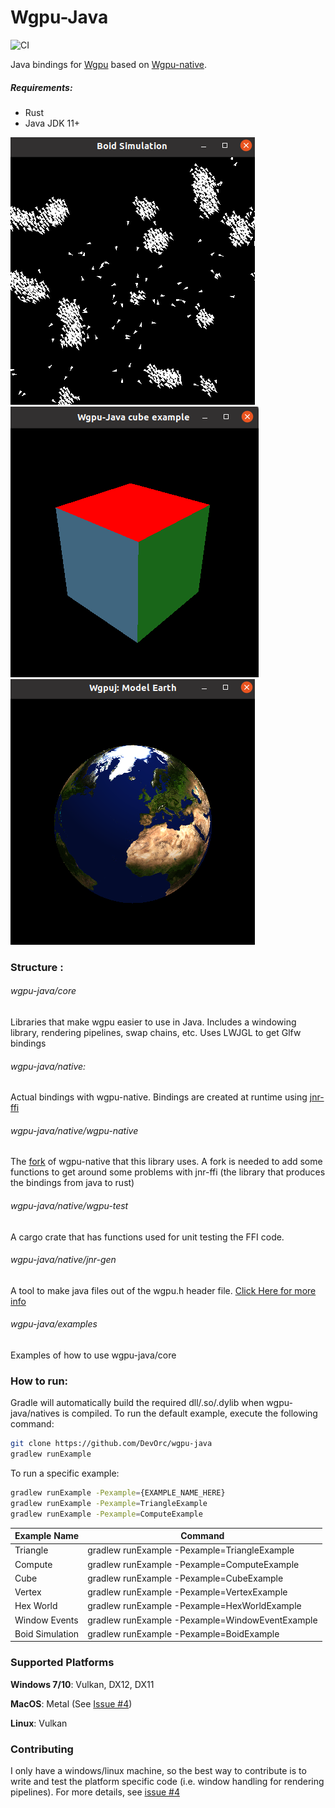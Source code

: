 # Wgpu-Java
![CI](https://github.com/DevOrc/wgpu-java/workflows/CI/badge.svg)

Java bindings for [Wgpu](https://github.com/gfx-rs/wgpu) based on
[Wgpu-native](https://github.com/gfx-rs/wgpu-native). 

##### Requirements:
- Rust 
- Java JDK 11+

![Boid Example](docs/src/images/boid_simulation.png)
![Cube Example](docs/src/images/cube.png)
![Earth Example](docs/src/images/earth.png)

### Structure :
###### wgpu-java/core
Libraries that make wgpu easier to use in Java.
Includes a windowing library, rendering pipelines, swap chains, etc. Uses 
LWJGL to get Glfw bindings 

###### wgpu-java/native: 
Actual bindings with wgpu-native. Bindings are created at 
runtime using [jnr-ffi](https://github.com/jnr/jnr-ffi)

###### wgpu-java/native/wgpu-native
The [fork](https://github.com/DevOrc/wgpu-native/tree/jnr-compatible) of wgpu-native that this library uses.
A fork is needed to add some functions to get around some problems with jnr-ffi 
(the library that produces the bindings from java to rust)

###### wgpu-java/native/wgpu-test
A cargo crate that has functions used for unit testing the FFI code.

###### wgpu-java/native/jnr-gen
A tool to make java files out of the wgpu.h header file.
[Click Here for more info](https://github.com/DevOrc/wgpu-java/blob/master/native/jnrgen/README.md)

###### wgpu-java/examples
Examples of how to use wgpu-java/core

### How to run:
Gradle will automatically build the required dll/.so/.dylib when wgpu-java/natives 
is compiled. To run the default example, execute the following command: 
```bash
git clone https://github.com/DevOrc/wgpu-java
gradlew runExample
```

To run a specific example:
```bash
gradlew runExample -Pexample={EXAMPLE_NAME_HERE}
gradlew runExample -Pexample=TriangleExample
gradlew runExample -Pexample=ComputeExample
```

 Example Name | Command |
 -------------|---------|
 Triangle | gradlew runExample -Pexample=TriangleExample |
 Compute | gradlew runExample -Pexample=ComputeExample |
 Cube | gradlew runExample -Pexample=CubeExample |
 Vertex | gradlew runExample -Pexample=VertexExample |
 Hex World | gradlew runExample -Pexample=HexWorldExample |
 Window Events | gradlew runExample -Pexample=WindowEventExample |
 Boid Simulation | gradlew runExample -Pexample=BoidExample |

### Supported Platforms
__Windows 7/10__: Vulkan, DX12, DX11

__MacOS__: Metal (See [Issue #4](https://github.com/DevOrc/wgpu-java/issues/4))

__Linux__:  Vulkan 
 
### Contributing
I only have a windows/linux machine, so the best way to contribute is to write
and test the platform specific code (i.e. window handling for rendering pipelines). For more details, see 
[issue #4](https://github.com/DevOrc/wgpu-java/issues/4)